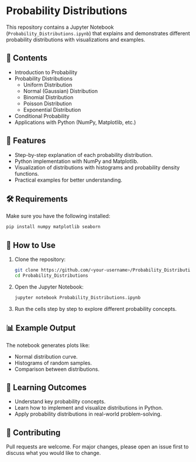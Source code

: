 # Probability Distributions  

This repository contains a Jupyter Notebook (`Probability_Distributions.ipynb`) that explains and demonstrates different probability distributions with visualizations and examples.  

## 📌 Contents  
- Introduction to Probability  
- Probability Distributions  
  - Uniform Distribution  
  - Normal (Gaussian) Distribution  
  - Binomial Distribution  
  - Poisson Distribution  
  - Exponential Distribution  
- Conditional Probability  
- Applications with Python (NumPy, Matplotlib, etc.)  

## 🚀 Features  
- Step-by-step explanation of each probability distribution.  
- Python implementation with NumPy and Matplotlib.  
- Visualization of distributions with histograms and probability density functions.  
- Practical examples for better understanding.  

## 🛠️ Requirements  
Make sure you have the following installed:  
```bash
pip install numpy matplotlib seaborn
```

## 📂 How to Use  
1. Clone the repository:  
   ```bash
   git clone https://github.com/<your-username>/Probability_Distributions.git
   cd Probability_Distributions
   ```
2. Open the Jupyter Notebook:  
   ```bash
   jupyter notebook Probability_Distributions.ipynb
   ```
3. Run the cells step by step to explore different probability concepts.  

## 📊 Example Output  
The notebook generates plots like:  
- Normal distribution curve.  
- Histograms of random samples.  
- Comparison between distributions.  

## 📖 Learning Outcomes  
- Understand key probability concepts.  
- Learn how to implement and visualize distributions in Python.  
- Apply probability distributions in real-world problem-solving.  

## 🤝 Contributing  
Pull requests are welcome. For major changes, please open an issue first to discuss what you would like to change.  


